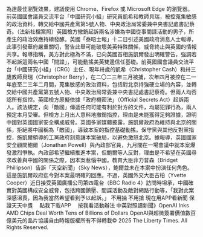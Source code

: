 為達最佳瀏覽效果，建議使用 Chrome、Firefox 或 Microsoft Edge 的瀏覽器。前英國國會議員交流平台「中國研究小組」研究員凱希和教師貝瑞，被控蒐集敏感的政治資料，轉交給中國共產黨第5號人物、中央政治局常委兼中央書記處書記蔡奇。（法新社檔案照）英國檢方撤銷起訴兩名涉嫌為中國從事間諜活動的男子，所產生的政治效應持續發酵。英國「泰晤士報」十二日引述美國政府消息人士報導，此事引發華府嚴重關切，警告此舉可能破壞美英特殊關係，威脅終止與英國的情報共享。報導指稱，美方對此極為不滿，已向英國首相施凱爾發出明確警告，強調若不起訴這兩名中國「間諜」，可能動搖美英雙邊信任基礎。前英國國會議員交流平台「中國研究小組」（CRG）主任、現年卅歲的凱希（Christopher Cash）和卅三歲教師貝瑞（Christopher Berry），在二〇二三年三月被捕，次年四月被控在二一年底至二三年二月間，蒐集敏感的政治資料，包括對北京持強硬立場的內容，並轉交給中國共產黨第五號人物、中央政治局常委兼中央書記處書記蔡奇。但兩人均否認所有指控。英國檢方原擬依據「政府機密法」（Official Secrets Act）起訴兩人。該法規定，向「敵國」傳遞任何可能有利於對方的文件，均屬犯罪行為，兩人預定本月受審。但檢方上月出人意料地撤銷指控，理由是未能獲得足夠證據，證明中國對英國國家安全構成威脅。英國多家媒體披露，施凱爾政府為維持與北京的關係，拒絕將中國稱為「敵國」，導致本案的指控基礎動搖。保守黨與其他反對黨指控，施凱爾領導的工黨政府刻意讓本案破局，以避免激怒北京。據報導，英國國家安全顧問鮑爾（Jonathan Powell）與內政部官員，九月間在一場會議中就本案爆發激烈爭執。內政部希望繼續推進本案，但鮑爾等人反對，理由是不希望在英國尋求改善與中國的關係之際，因本案惹惱中國。教育大臣菲力普森（Bridget Phillipson）告訴「天空新聞」（Sky News），鮑爾並未在本案中扮演任何角色。這是施凱爾政府迄今對本案最明確的回應。不過，英國外交大臣古柏（Yvette Cooper）近日接受英國廣播公司第四電台（BBC Radio 4）訪問時坦承，中國確實對英國構成安全威脅，包括跨國鎮壓、間諜活動及敵對網路行動等，「我對此案深感沮喪，因為我當然希望看到予以起訴。」
    不用抽 不用搶 現在用APP看新聞 保證天天中獎　
    點我下載APP　
    按我看活動辦法
中英對照讀新聞》OpenAI Inks AMD Chips Deal Worth Tens of Billions of Dollars OpenAI與超微簽署價值數百億美元的晶片協議自由時報版權所有不得轉載© 2025 The Liberty Times. All Rights Reserved.